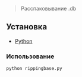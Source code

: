 > Расспаковывание .db

## Установка
- [Python](https://www.python.org/downloads/)

### Использование
    python rippingbase.py
